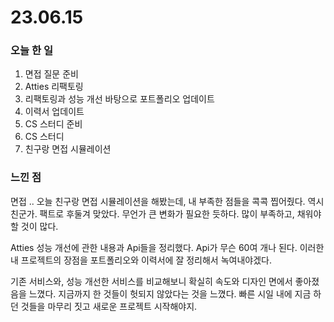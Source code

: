 # 23.06.15

### 오늘 한 일

1. 면접 질문 준비
2. Atties 리팩토링
3. 리팩토링과 성능 개선 바탕으로 포트폴리오 업데이트
4. 이력서 업데이트
5. CS 스터디 준비
6. CS 스터디
7. 친구랑 면접 시뮬레이션

### 느낀 점

면접 .. 오늘 친구랑 면접 시뮬레이션을 해봤는데, 내 부족한 점들을 콕콕 찝어줬다. 역시 친군가. 팩트로 후둘겨 맞았다. 무언가 큰 변화가 필요한 듯하다. 많이 부족하고, 채워야할 것이 많다.

Atties 성능 개선에 관한 내용과 Api들을 정리했다. Api가 무슨 60여 개나 된다. 이러한 내 프로젝트의 장점을 포트폴리오와 이력서에 잘 정리해서 녹여내야겠다.

기존 서비스와, 성능 개선한 서비스를 비교해보니 확실히 속도와 디자인 면에서 좋아졌음을 느꼈다. 지금까지 한 것들이 헛되지 않았다는 것을 느꼈다. 빠른 시일 내에 지금 하던 것들을 마무리 짓고 새로운 프로젝트 시작해야지.
